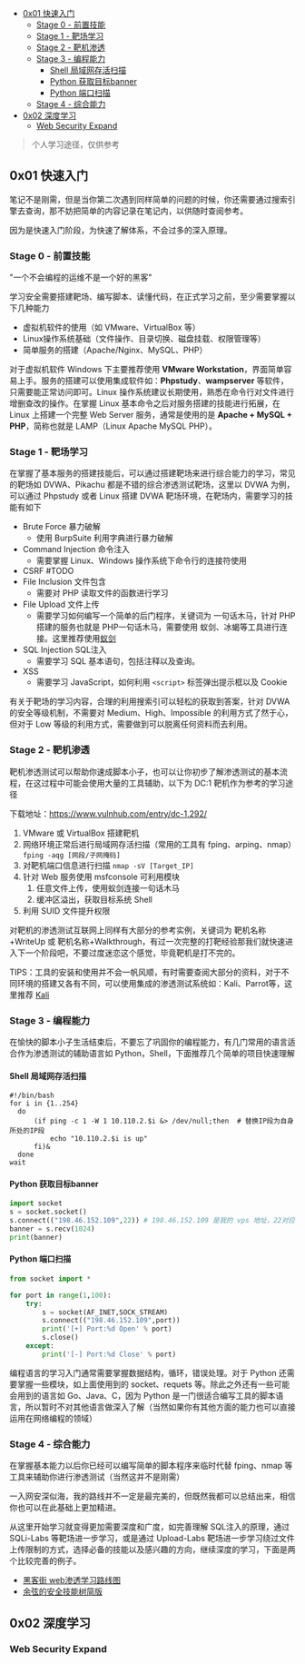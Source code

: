 - [0x01 快速入门](#0x01-快速入门)
  - [Stage 0 - 前置技能](#stage-0---前置技能)
  - [Stage 1 - 靶场学习](#stage-1---靶场学习)
  - [Stage 2 - 靶机渗透](#stage-2---靶机渗透)
  - [Stage 3 - 编程能力](#stage-3---编程能力)
    - [Shell 局域网存活扫描](#shell-局域网存活扫描)
    - [Python 获取目标banner](#python-获取目标banner)
    - [Python 端口扫描](#python-端口扫描)
  - [Stage 4 - 综合能力](#stage-4---综合能力)
- [0x02 深度学习](#0x02-深度学习)
  - [Web Security Expand](#web-security-expand)

> 个人学习途径，仅供参考

## 0x01 快速入门

笔记不是刚需，但是当你第二次遇到同样简单的问题的时候，你还需要通过搜索引擎去查询，那不妨把简单的内容记录在笔记内，以供随时查阅参考。

因为是快速入门阶段，为快速了解体系，不会过多的深入原理。

### Stage 0 - 前置技能

"一个不会编程的运维不是一个好的黑客"

学习安全需要搭建靶场、编写脚本、读懂代码，在正式学习之前，至少需要掌握以下几种能力

- 虚拟机软件的使用（如 VMware、VirtualBox 等）
- Linux操作系统基础（文件操作、目录切换、磁盘挂载、权限管理等）
- 简单服务的搭建（Apache/Nginx、MySQL、PHP）

对于虚拟机软件 Windows 下主要推荐使用 **VMware Workstation**，界面简单容易上手。服务的搭建可以使用集成软件如：**Phpstudy**、**wampserver** 等软件，只需要能正常访问即可。Linux 操作系统建议长期使用，熟悉在命令行对文件进行增删查改的操作。在掌握 Linux 基本命令之后对服务搭建的技能进行拓展，在 Linux 上搭建一个完整 Web Server 服务，通常是使用的是 **Apache + MySQL + PHP**，简称也就是 LAMP（Linux Apache MySQL PHP）。

### Stage 1 - 靶场学习

在掌握了基本服务的搭建技能后，可以通过搭建靶场来进行综合能力的学习，常见的靶场如 DVWA、Pikachu 都是不错的综合渗透测试靶场，这里以 DVWA 为例，可以通过 Phpstudy 或者 Linux 搭建 DVWA 靶场环境，在靶场内，需要学习的技能有如下

- Brute Force 暴力破解
  - 使用 BurpSuite 利用字典进行暴力破解
- Command Injection 命令注入
  - 需要掌握 Linux、Windows 操作系统下命令行的连接符使用
- CSRF #TODO
- File Inclusion 文件包含
  - 需要对 PHP 读取文件的函数进行学习
- File Upload 文件上传
  - 需要学习如何编写一个简单的后门程序，关键词为 一句话木马，针对 PHP 搭建的服务也就是 PHP一句话木马，需要使用 蚁剑、冰蝎等工具进行连接。这里推荐使用[蚁剑](https://github.com/AntSwordProject/antSword)
- SQL Injection SQL注入
  - 需要学习 SQL 基本语句，包括注释以及查询。
- XSS
  - 需要学习 JavaScript，如何利用 `<script>` 标签弹出提示框以及 Cookie

有关于靶场的学习内容，合理的利用搜索引可以轻松的获取到答案，针对 DVWA 的安全等级机制，不需要对 Medium、High、Impossible 的利用方式了然于心，但对于 Low 等级的利用方式，需要做到可以脱离任何资料而去利用。

### Stage 2 - 靶机渗透

靶机渗透测试可以帮助你速成脚本小子，也可以让你初步了解渗透测试的基本流程，在这过程中可能会使用大量的工具辅助，以下为 DC:1 靶机作为参考的学习途径

下载地址：https://www.vulnhub.com/entry/dc-1,292/

1. VMware 或 VirtualBox 搭建靶机
2. 网络环境正常后进行局域网存活扫描（常用的工具有 fping、arping、nmap）`fping -aqg [网段/子网掩码]`
3. 对靶机端口信息进行扫描 `nmap -sV [Target_IP]`
4. 针对 Web 服务使用 msfconsole 可利用模块
   1. 任意文件上传，使用蚁剑连接一句话木马
   2. 缓冲区溢出，获取目标系统 Shell
5. 利用 SUID 文件提升权限

对靶机的渗透测试互联网上同样有大部分的参考实例，关键词为 靶机名称+WriteUp 或 靶机名称+Walkthrough，有过一次完整的打靶经验那我们就快速进入下一个阶段吧，不要过度迷恋这个感觉，毕竟靶机是打不完的。

TIPS：工具的安装和使用并不会一帆风顺，有时需要查阅大部分的资料，对于不同环境的搭建又各有不同，可以使用集成的渗透测试系统如：Kali、Parrot等，这里推荐 [Kali](https://www.kali.org/)

### Stage 3 - 编程能力

在愉快的脚本小子生活结束后，不要忘了巩固你的编程能力，有几门常用的语言适合作为渗透测试的辅助语言如 Python，Shell，下面推荐几个简单的项目快速理解

#### Shell 局域网存活扫描

```shell
#!/bin/bash
for i in {1..254}
  do
      (if ping -c 1 -W 1 10.110.2.$i &> /dev/null;then	# 替换IP段为自身所处的IP段
          echo "10.110.2.$i is up"
      fi)&
  done
wait
```

#### Python 获取目标banner

```python
import socket
s = socket.socket()
s.connect(("198.46.152.109",22)) # 198.46.152.109 是我的 vps 地址，22对应的服务是 SSH
banner = s.recv(1024)
print(banner)
```
#### Python 端口扫描

```python
from socket import *

for port in range(1,100):
    try:
        s = socket(AF_INET,SOCK_STREAM)
        s.connect(("198.46.152.109",port)) 
        print('[+] Port:%d Open' % port)
        s.close()
    except:
        print('[-] Port:%d Close' % port)
```

编程语言的学习入门通常需要掌握数据结构，循环，错误处理。对于 Python 还需要掌握一些模块，如上面使用到的 socket、requets 等。除此之外还有一些可能会用到的语言如 Go、Java、C，因为 Python 是一门很适合编写工具的脚本语言，所以暂时不对其他语言做深入了解（当然如果你有其他方面的能力也可以直接运用在网络编程的领域）

### Stage 4 - 综合能力

在掌握基本能力以后你已经可以编写简单的脚本程序来临时代替 fping、nmap 等工具来辅助你进行渗透测试（当然这并不是刚需）

一入网安深似海，我的路线并不一定是最完美的，但既然我都可以总结出来，相信你也可以在此基础上更加精进。

从这里开始学习就变得更加需要深度和广度，如完善理解 SQL注入的原理，通过 SQLi-Labs 等靶场进一步学习，或是通过 Upload-Labs 靶场进一步学习绕过文件上传限制的方式，选择必备的技能以及感兴趣的方向，继续深度的学习，下面是两个比较完善的例子。

- [黑客街 web渗透学习路线图](https://www.hackjie.com/1500.html)
- [余弦的安全技能树简版](https://evilcos.me/security_skill_tree_basic/index.html)

## 0x02 深度学习

### Web Security Expand